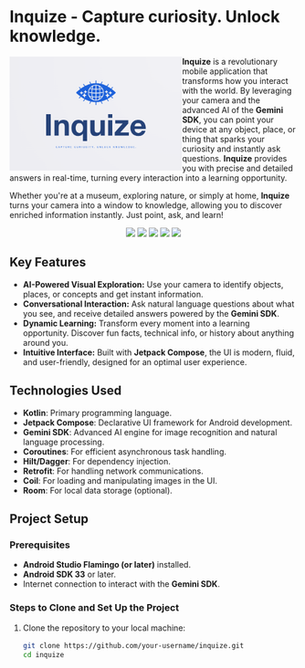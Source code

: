 # Inquize - Capture curiosity. Unlock knowledge.

<img width="auto" height="200px" align="left" src="doc/main_logo.png" />

**Inquize** is a revolutionary mobile application that transforms how you interact with the world. By leveraging your camera and the advanced AI of the **Gemini SDK**, you can point your device at any object, place, or thing that sparks your curiosity and instantly ask questions. **Inquize** provides you with precise and detailed answers in real-time, turning every interaction into a learning opportunity.

Whether you're at a museum, exploring nature, or simply at home, **Inquize** turns your camera into a window to knowledge, allowing you to discover enriched information instantly. Just point, ask, and learn!

<p align="center">
  <img src="https://img.shields.io/badge/Android%20Studio-3DDC84.svg?style=for-the-badge&logo=android-studio&logoColor=white" />
  <img src="https://img.shields.io/badge/kotlin-%237F52FF.svg?style=for-the-badge&logo=kotlin&logoColor=white" />
  <img src="https://img.shields.io/badge/Android-3DDC84?style=for-the-badge&logo=android&logoColor=white" />
  <img src="https://img.shields.io/badge/firebase-ffca28?style=for-the-badge&logo=firebase&logoColor=black" />
  <img src="https://img.shields.io/badge/Material%20UI-007FFF?style=for-the-badge&logo=mui&logoColor=white" />
</p>

## Key Features

- **AI-Powered Visual Exploration:** Use your camera to identify objects, places, or concepts and get instant information.
- **Conversational Interaction:** Ask natural language questions about what you see, and receive detailed answers powered by the **Gemini SDK**.
- **Dynamic Learning:** Transform every moment into a learning opportunity. Discover fun facts, technical info, or history about anything around you.
- **Intuitive Interface:** Built with **Jetpack Compose**, the UI is modern, fluid, and user-friendly, designed for an optimal user experience.

## Technologies Used

- **Kotlin**: Primary programming language.
- **Jetpack Compose**: Declarative UI framework for Android development.
- **Gemini SDK**: Advanced AI engine for image recognition and natural language processing.
- **Coroutines**: For efficient asynchronous task handling.
- **Hilt/Dagger**: For dependency injection.
- **Retrofit**: For handling network communications.
- **Coil**: For loading and manipulating images in the UI.
- **Room**: For local data storage (optional).

## Project Setup

### Prerequisites

- **Android Studio Flamingo (or later)** installed.
- **Android SDK 33** or later.
- Internet connection to interact with the **Gemini SDK**.

### Steps to Clone and Set Up the Project

1. Clone the repository to your local machine:

   ```bash
   git clone https://github.com/your-username/inquize.git
   cd inquize

